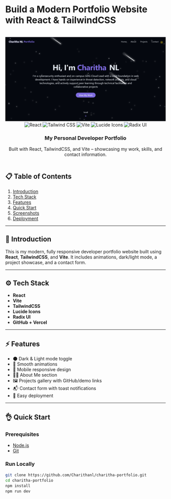 # Build a Modern Portfolio Website with React & TailwindCSS

<div align="center">
  <br />
  <img src="screenshot-porfolio.png" alt="Portfolio Website Banner">
  <br />
  <div>
    <img src="https://img.shields.io/badge/-React-61DAFB?style=for-the-badge&logo=react&logoColor=black" alt="React" />
    <img src="https://img.shields.io/badge/-TailwindCSS-06B6D4?style=for-the-badge&logo=tailwindcss" alt="Tailwind CSS" />
    <img src="https://img.shields.io/badge/-Vite-646CFF?style=for-the-badge&logo=vite&logoColor=white" alt="Vite" />
    <img src="https://img.shields.io/badge/-Lucide Icons-FD4D4D?style=for-the-badge&logo=lucide" alt="Lucide Icons" />
    <img src="https://img.shields.io/badge/-Radix UI-9D4EDD?style=for-the-badge&logo=data:image/svg+xml;base64..." alt="Radix UI" />
  </div>
  <h3 align="center">My Personal Developer Portfolio</h3>
  <div align="center">
    Built with React, TailwindCSS, and Vite – showcasing my work, skills, and contact information.
  </div>
  <br />
</div>

## 📋 Table of Contents

1. [Introduction](#-introduction)
2. [Tech Stack](#-tech-stack)
3. [Features](#-features)
4. [Quick Start](#-quick-start)
5. [Screenshots](#-screenshots)
6. [Deployment](#-deployment)

---

## 🚀 Introduction

This is my modern, fully responsive developer portfolio website built using **React**, **TailwindCSS**, and **Vite**. It includes animations, dark/light mode, a project showcase, and a contact form.

---

## ⚙️ Tech Stack

- **React**
- **Vite**
- **TailwindCSS**
- **Lucide Icons**
- **Radix UI**
- **GitHub + Vercel**

---

## ⚡️ Features

- 🌑 Dark & Light mode toggle
- 💫 Smooth animations
- 📱 Mobile responsive design
- 🧑‍💻 About Me section
- 🖼️ Projects gallery with GitHub/demo links
- 📬 Contact form with toast notifications
- 🚀 Easy deployment

---

## 👌 Quick Start

### Prerequisites

- [Node.js](https://nodejs.org/)
- [Git](https://git-scm.com/)

### Run Locally

```bash
git clone https://github.com/Charithanl/charitha-portfolio.git
cd charitha-portfolio
npm install
npm run dev

